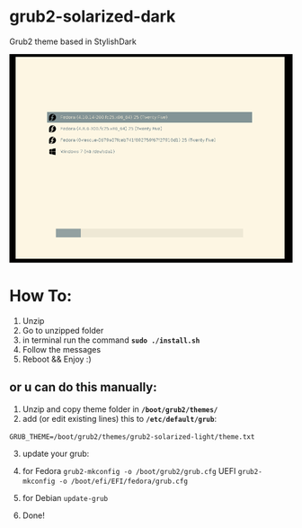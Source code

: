 # grub2-solarized-dark
Grub2 theme based in StylishDark

 ![My image](https://raw.githubusercontent.com/aevernum/grub2-solarized-light/master/screenshot.png)

 How To:
======

 1. Unzip
 2. Go to unzipped folder
 3. in terminal run the command **`sudo ./install.sh`**
 4. Follow the messages
 5. Reboot && Enjoy :)

or u can do this manually:
----

 1. Unzip and copy theme folder in **`/boot/grub2/themes/`**
 2. add (or edit existing lines) this to **`/etc/default/grub`**:

 `GRUB_THEME=/boot/grub2/themes/grub2-solarized-light/theme.txt`

 3. update your grub:
   1. for Fedora `grub2-mkconfig -o /boot/grub2/grub.cfg`
UEFI
`grub2-mkconfig -o /boot/efi/EFI/fedora/grub.cfg`

   2. for Debian `update-grub`
4. Done!
